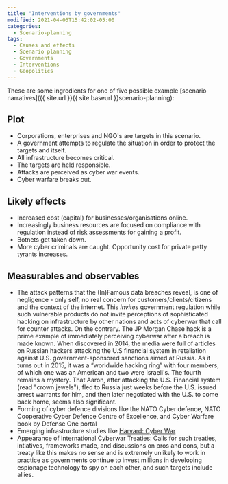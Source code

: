 ```yaml
---
title: "Interventions by governments"
modified: 2021-04-06T15:42:02-05:00
categories:
  - Scenario-planning
tags:
  - Causes and effects
  - Scenario planning
  - Governments
  - Interventions
  - Geopolitics
---
```


These are some ingredients for one of five possible example [scenario narratives]({{ site.url }}{{ site.baseurl }}scenario-planning):

## Plot
* Corporations, enterprises and NGO's are targets in this scenario.
* A government attempts to regulate the situation in order to protect the targets and itself.
* All infrastructure becomes critical.
* The targets are held responsible.
* Attacks are perceived as cyber war events.
* Cyber warfare breaks out.

## Likely effects

* Increased cost (capital) for businesses/organisations online.
* Increasingly business resources are focused on compliance with regulation instead of risk assessments for gaining a profit.
* Botnets get taken down.
* More cyber criminals are caught. Opportunity cost for private petty tyrants increases.

## Measurables and observables

* The attack patterns that the (In)Famous data breaches reveal, is one of negligence - only self, no real concern for customers/clients/citizens and the context of the internet. This *invites* government regulation while such vulnerable products do not invite perceptions of sophisticated hacking on infrastructure by other nations and acts of cyberwar that call for counter attacks. On the contrary. The JP Morgan Chase hack is a prime example of immediately perceiving cyberwar after a breach is made known. When discovered in 2014, the media were full of articles on Russian hackers attacking the U.S financial system in retaliation against U.S. government-sponsored sanctions aimed at Russia. As it turns out in 2015, it was a “worldwide hacking ring” with four members, of which one was an American and two were Israeli's. The fourth remains a mystery. That Aaron, after attacking the U.S. Financial system (read "crown jewels"), fled to Russia just weeks before the U.S. issued arrest warrants for him, and then later negotiated with the U.S. to come back home, seems also significant.
* Forming of cyber defence divisions like the NATO Cyber defence, NATO Cooperative Cyber Defence Centre of Excellence, and Cyber Warfare book by Defense One portal
* Emerging infrastructure studies like [Harvard: Cyber War](https://cyber.harvard.edu/cybersecurity/Cyberwar)
* Appearance of International Cyberwar Treaties: Calls for such treaties, intiatives, frameworks made, and discussions on pros and cons, but a treaty like this makes no sense and is extremely unlikely to work in practice as governments continue to invest millions in developing espionage technology to spy on each other, and such targets include allies.
